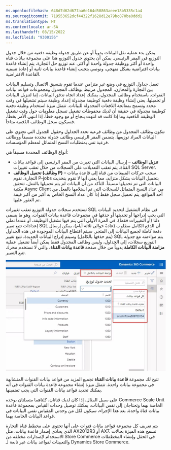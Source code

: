 ```yaml
---
ms.openlocfilehash: 648d7d62d677aa6e164d50863aeee18b5335c1a4
ms.sourcegitcommit: 719553652dcf44322f1628d12e79bc870ba0ddd1
ms.translationtype: HT
ms.contentlocale: ar-SA
ms.lasthandoff: 08/15/2022
ms.locfileid: "9300156"
---
```

يمكن بدء عملية نقل البيانات يدوياً أو عن طريق جدولة وظيفة دفعية من خلال جدول التوزيع في المقر الرئيسي. يمكن أن يحتوي جدول التوزيع هذا على مجموعة بيانات قناة واحدة أو أكثر ووظيفة جدولة واحدة أو أكثر. عند توزيع حل التجارة، يتم إنشاء قاعدة بيانات افتراضية بشكل منهجي، ونوصي بتجنب إنشاء قاعدة بيانات ثانية أو إعادة تسمية القاعدة الافتراضية. 

تعمل جداول التوزيع في وضع غير متزامن عندما تقوم بتنسيق الاتصال وتسليم البيانات بين التجارة والمخازن. المجدول مرتبط بوظائف المجدول ومجموعات قواعد بيانات القنوات. باستخدام وظائف المجدول، يمكنك إعداد اتجاه تدفق البيانات، إما لتنزيل البيانات أو تحميلها. يعني إنشاء وظيفة دفعية كوظيفة مجدولة إعداد وظيفة سيتم تشغيلها في وقت محدد وتسمح بمعالجة الدُفعات المجدولة للبيانات. تتمثل ميزة استخدام وظيفة دفعية كوظيفة مجدولة في حقيقة أن لديك محفوظات تشغيل تسجل معلومات حول وقت تشغيل الوظيفة الدُفعية وما إذا كانت قد انتهت بنجاح أو مع وجود خطأ. إذا انتهى الأمر بخطأ، فسيكون سجل الوظائف الدُفعية متاحاً. 

تتكون وظائف المجدول من وظائف فرعية تحدد الجداول وحقول الجدول التي تحتوي على البيانات المراد توزيعها. يتضمن المقر الرئيسي وظائف جدولة محددة مسبقاً ووظائف فرعية تفي بمتطلبات النسخ المتماثل لمعظم المؤسسات. 

أنواع الوظائف المحددة مسبقاً هي:

- **تنزيل الوظائف** – إرسال البيانات التي تغيرت من المقر الرئيسي إلى قواعد بيانات القناة. يتم تعقب التعديلات على السجلات من خلال تعقب تغييرات SQL Server.
- **تحميل الوظائف (وظائف P)** – سحب حركات المبيعات من قناة إلى قاعدة بيانات التجارة. تقوم P-jobs بتحميل البيانات بشكل متزايد، مما يعني أنها لا تقوم بتحديث البيانات التي تم تحميلها مسبقاً. للتأكد من أن البيانات لم يتم تحميلها بالفعل، تتحقق مكتبة Async Client من عداد النسخ المتماثل للسجلات التي تم استلامها بالفعل من أحد المواقع. يتم تحميل سجل فقط إذا كان عداد النسخ الخاص به أكبر من أكبر قيمة تم العثور عليها.

تستخدم سجلات جدولة التوزيع تعقب تغييرات SQL في نظام التشغيل لتحديد البيانات التي يجب إدراجها أو تحديثها أو حذفها في مجموعات قاعدة بيانات القنوات، وهو ما يسمى دلتا (أو التغييرات فقط). في المرة الأولى التي يتم فيها تشغيل الوظيفة، أو عندما تملي إعدادات تتبع تغيير SQL أن الدفع الكامل مطلوب (عادةً حوالي ثلاثة أيام)، يمكن إرسال دفعة كاملة لجميع البيانات إلى المتجر. سيتم اقتطاع البيانات الموجودة في هذه الجداول (يتم حذفها بالكامل) وسيتم إدراج البيانات الجديدة. تتبع تغيير SQL يتم مواءمته مع جدولة التوزيع سجلات، إلى الجداول، وليس وظائف المجدول فقط يمكن أيضاً تشغيل عملية **مزامنة البيانات الكاملة** يدوياً من خلال صفحة **قاعدة بيانات القناة**، والتي لا تستخدم محرك تتبع التغيير. 

[ ![لقطة شاشة لصفحة قاعدة بيانات القناة، تعرض اختيار مزامنة البيانات الكاملة](../media/full-data-sync-ssm.png) ](../media/full-data-sync-ssm.png#lightbox)
 
تتيح لك مجموعة **قاعدة بيانات القناة** تجميع المزيد من قواعد بيانات القنوات المتشابهة في مجموعة بيانات واحدة. تتمثل ميزة إنشاء مجموعة قاعدة بيانات القنوات في أنه يمكنك تحديد قواعد بيانات القنوات التي يجب تضمينها. 

على سبيل المثال، إذا كان لديك قناتان، كلتاهما متصلتان بوحدة Commerce Scale Unit الخاصة بهما وتحتاجان إلى نفس البيانات، يمكنك توصيل وحدات القياس بمجموعة قاعدة بيانات قناة واحدة. بعد هذا الإجراء، سيكون لكل من وحدتي المقياس نفس البيانات في قواعد البيانات الخاصة بهما. 

يتم تعريف كل مجموعة قواعد بيانات قنوات على أنها تحتوي على مخطط قناة التجارة الذي يحاذي إصدار قاعدة بيانات، مثل AX2012R3 أو AX7. تسمح هذه الميزة بحالات الاستخدام لإصدارات مختلفة من Store Commerce في الحقل وإنشاء المخططات والتعيينات لقواعد بيانات غير تابعة لـ Dynamics Store Commerce. 


